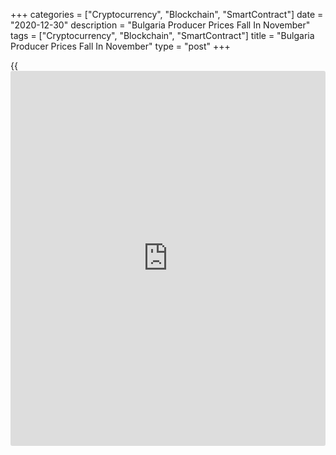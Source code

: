 +++
categories = ["Cryptocurrency", "Blockchain", "SmartContract"]
date = "2020-12-30"
description = "Bulgaria Producer Prices Fall In November"
tags = ["Cryptocurrency", "Blockchain", "SmartContract"]
title = "Bulgaria Producer Prices Fall In November"
type = "post"
+++

{{<iframe id="large-banner" src="https://www.bounty.group/#slide=5.0" width="100%" height="600" scrolling="no" style="border: 0px solid rgb(216, 221, 230); border-radius: 3px;">}}

Bulgaria's producer prices declined in November, figures from the
National Statistical Institute showed on Wednesday.

The producer price index fell 2.6 percent year-on-year in November.

Prices for electricity, gas, steam and air conditioning supply decreased
by 2.4 percent annually in November and those of manufacturing output
decreased by 3.4 percent.

Meanwhile, prices for mining and quarrying grew 13.5 percent.

Domestic market prices fell 1.5 percent annually in November and non-
domestic market prices declined 4.3 percent.

On a month-on-month basis, producer prices rose 0.2 percent in November.

For comments and feedback [contact](https://www.playgroundfx.com/contact/): editorial@rtt[news](https://www.letsplayfx.com/blog/forex-news-website/).com

[Economic News][1]

 **What parts of the world are seeing the best (and worst) economic
performances lately? Click[here][2] to check out our [Econ Scorecard][2]
and find out! See up-to-the-moment [ranking](https://www.playgroundfx.com/blog/crypto-exchange-ranking/)s for the best and worst
performers in [GDP][3], [unemployment rate][4], [inflation][5] and much
more.**

   1. www.rtt[news](https://www.letsplayfx.com/blog/forex-news-website/).com/Content/EconomicNews.aspx
   2. www.rtt[news](https://www.letsplayfx.com/blog/forex-news-website/).com/economic-scorecard/world-rank/unemployment-rate/highest-performance.aspx
   3. www.rtt[news](https://www.letsplayfx.com/blog/forex-news-website/).com/economic-scorecard/world-rank/GDP/highest-performance.aspx
   4. www.rtt[news](https://www.letsplayfx.com/blog/forex-news-website/).com/economic-scorecard/world-rank/unemployment-rate/lowest-performance.aspx
   5. www.rtt[news](https://www.letsplayfx.com/blog/forex-news-website/).com/economic-scorecard/world-rank/CPI/highest-performance.aspx